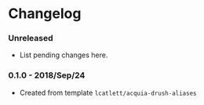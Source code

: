 # Changelog

### Unreleased

* List pending changes here.

### 0.1.0 - 2018/Sep/24

* Created from template `lcatlett/acquia-drush-aliases`
